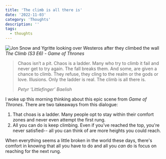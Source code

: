 ```yaml
---
title: 'The climb is all there is'
date: '2022-11-03'
category: 'Thoughts'
description: ''
tags:
  - thoughts
---
```


![Jon Snow and Ygritte looking over Westeros after they climbed the wall](/postImages/the-climb.jpeg)
<cite>The Climb (S3 E6) - Game of Thrones</cite>

> Chaos isn’t a pit. Chaos is a ladder. Many who try to climb it fail and never get to try again. The fall breaks them. And some, are given a chance to climb. They refuse, they cling to the realm or the gods or love. Illusions. Only the ladder is real. The climb is all there is.
> 
>  <cite>Petyr ‘Littlefinger’ Baelish</cite>


I woke up this morning thinking about this epic scene from _Game of Thrones_. There are two takeaways from this dialogue:
1. That choas is a ladder. Many people opt to stay within their comfort zones and never even attempt the first rung.
2. All you can do is keep climbing. Even if you've reached the top, you're never satisfied-- all you can think of are more heights you could reach.

When everything seems a little broken in the world these days, there's comfort in knowing that all you have to do and all you _can_ do is focus on reaching for the next rung.
